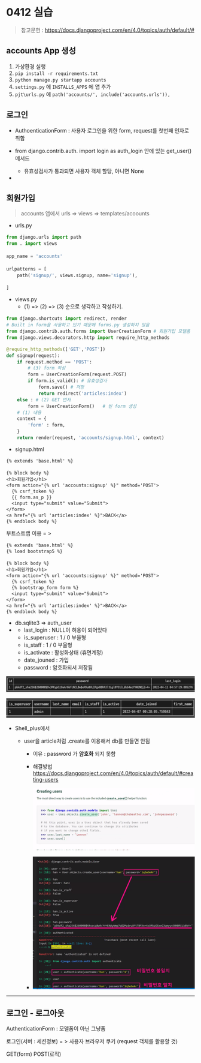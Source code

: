 # 0412 실습

> 참고문헌 : https://docs.djangoproject.com/en/4.0/topics/auth/default/#

## accounts App 생성

1. 가상환경 실행
2. `pip install -r requirements.txt`
3. `python manage.py startapp accounts`
4. `settings.py` 에 `INSTALLS_APPS` 에 앱 추가
5. `pjt\urls.py` 에  `path('accounts/', include('accounts.urls')),`



## 로그인

- AuthoenticationForm : 사용자 로그인을 위한 form, request를 첫번째 인자로 취함

- from django.contrib.auth. import login as auth_login 안에 있는 get_user() 메서드
  - 유효성검사가 통과되면 사용자 객체 할당, 아니면 None
- 

## 회원가입

> accounts 앱에서 urls => views => templates/acoounts

- urls.py

```python
from django.urls import path
from . import views

app_name = 'accounts'

urlpatterns = [
    path('signup/', views.signup, name='signup'),
    
]
```



- views.py
  - (1) => (2) => (3) 순으로 생각하고 작성하기.

```python
from django.shortcuts import redirect, render
# Built in form을 사용하고 있기 때문에 forms.py 생성하지 않음
from django.contrib.auth.forms import UserCreationForm # 회원가입 모델폼
from django.views.decorators.http import require_http_methods
```

```python
@require_http_methods(['GET','POST'])
def signup(request):
    if request.method == 'POST':    
        # (3) form 작성
        form = UserCreationForm(request.POST)
        if form.is_valid(): # 유효성검사
            form.save() # 저장
            return redirect('articles:index')
    else : # (2) GET 먼저
        form = UserCreationForm()   # 빈 form 생성
    # (1) 내용
    context = {
        'form' : form,
    }
    return render(request, 'accounts/signup.html', context)
```



- signup.html

```django
{% extends 'base.html' %}

{% block body %}
<h1>회원가입</h1>
<form action="{% url 'accounts:signup' %}" method='POST'>
  {% csrf_token %}
  {{ form.as_p }}
  <input type="submit" value="Submit">
</form>
<a href="{% url 'articles:index' %}">BACK</a>
{% endblock body %}
```

부트스트랩 이용 = >

```django
{% extends 'base.html' %}
{% load bootstrap5 %}

{% block body %}
<h1>회원가입</h1>
<form action="{% url 'accounts:signup' %}" method='POST'>
  {% csrf_token %}
  {% bootstrap_form form %}
  <input type="submit" value="Submit">
</form>
<a href="{% url 'articles:index' %}">BACK</a>
{% endblock body %}

```



- db.sqlite3 => auth_user
- 
  - last_login : NULL이 허용이 되어있다
  - is_superuser : 1 / 0 부울형
  - is_staff : 1 / 0 부울형
  - is_activate : 활성화상태 (휴면계정)
  - date_jouned : 가입
  - password : 암호화되서 저장됨

<img src="0412%20Autentication%20System%EC%8B%A4%EC%8A%B5.assets/image-20220412102014508.png" alt="image-20220412102014508" style="zoom:150%;" />

![image-20220412102028843](0412%20Autentication%20System%EC%8B%A4%EC%8A%B5.assets/image-20220412102028843.png)



- Shell_plus에서

  - user을 article처럼 .create를 이용해서 db를 만들면 안됨

    - 이유 : password 가 **암호화** 되지 못함

    - 해결방법 https://docs.djangoproject.com/en/4.0/topics/auth/default/#creating-users

      ![image-20220412103707751](0412%20Autentication%20System%EC%8B%A4%EC%8A%B5.assets/image-20220412103707751.png)

    - <img src="0412%20Autentication%20System%EC%8B%A4%EC%8A%B5.assets/image-20220412104423435.png" alt="image-20220412104423435" style="zoom:50%;" />	



<hr>

## 로그인 - 로그아웃

AuthenticationForm : 모델폼이 아닌 그냥폼

로그인(서버 : 세션정보) = > 사용자 브라우저 쿠키 (request 객체를 활용할 것)

GET(form) POST(로직)

